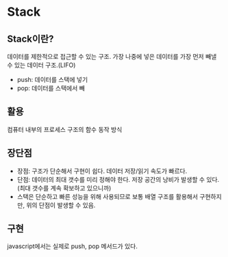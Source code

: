 # Stack

## Stack이란?

데이터를 제한적으로 접근할 수 있는 구조. 가장 나중에 넣은 데이터를 가장 먼저 빼낼 수 있는 데이터 구조.\(LIFO\)

* push: 데이터를 스택에 넣기
* pop: 데이터를 스택에서 빼

## 활용

컴퓨터 내부의 프로세스 구조의 함수 동작 방식

## 장단점

* 장점: 구조가 단순해서 구현이 쉽다. 데이터 저장/읽기 속도가 빠르다.
* 단점: 데이터의 최대 갯수를 미리 정해야 한다. 저장 공간의 낭비가 발생할 수 있다.\(최대 갯수를 계속 확보하고 있으니까\)
* 스택은 단순하고 빠른 성능을 위해 사용되므로 보통 배열 구조를 활용해서 구현하지만, 위의 단점이 발생할 수 있음.

## 구현

javascript에서는 실제로 push, pop 메서드가 있다.

